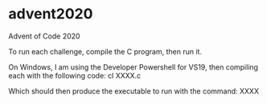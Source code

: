 # advent2020
Advent of Code 2020

To run each challenge, compile the C program, then run it.

On Windows, I am using the Developer Powershell for VS19, then compiling each with the following code:
cl XXXX.c

Which should then produce the executable to run with the command:
XXXX
